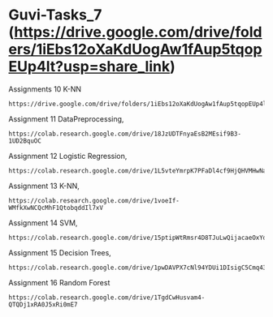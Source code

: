 # Guvi-Tasks_7 (https://drive.google.com/drive/folders/1iEbs12oXaKdUogAw1fAup5tqopEUp4lt?usp=share_link)
Assignments 10 K-NN

    https://drive.google.com/drive/folders/1iEbs12oXaKdUogAw1fAup5tqopEUp4lt
    
Assignment 11 DataPreprocessing,

    https://colab.research.google.com/drive/18JzUDTFnyaEsB2MEsif9B3-1UD2BquOC

Assignment 12 Logistic Regression,

    https://colab.research.google.com/drive/1L5vteYmrpK7PFaDl4cf9HjQHVMHwNaAg
    
Assignment 13 K-NN,

    https://colab.research.google.com/drive/1voeIf-WMfkXwNCQcMhF1QtobqddIl7xV

Assignment 14 SVM,

    https://colab.research.google.com/drive/15ptipWtRmsr4D8TJuLwQijacaeOxYdQn

Assignment 15 Decision Trees,

    https://colab.research.google.com/drive/1pwDAVPX7cNl94YDUi1DIsigC5Cmq43lO

Assignment 16 Random Forest

    https://colab.research.google.com/drive/1TgdCwHusvam4-QTQDj1xRA0J5xRi0mE7
